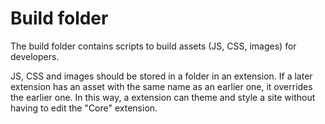 # Build folder

The build folder contains scripts to build assets (JS, CSS, images) for developers.

JS, CSS and images should be stored in a folder in an extension. If a later extension has 
an asset with the same name as an earlier one, it overrides the earlier one. In this way, 
a extension can theme and style a site without having to edit the "Core" extension.


